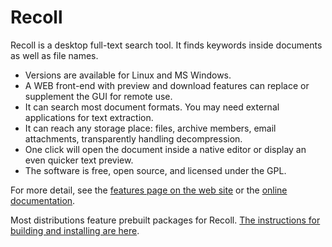 # Recoll

Recoll is a desktop full-text search tool. It finds keywords inside
documents as well as file names. 

* Versions are available for Linux and MS Windows.
* A WEB front-end with preview and download features can replace or
  supplement the GUI for remote use. 
* It can search most document formats. You may need external applications
  for text extraction. 
* It can reach any storage place: files, archive members, email
  attachments, transparently handling decompression. 
* One click will open the document inside a native editor or display an
  even quicker text preview. 
* The software is free, open source, and licensed under the GPL.

For more detail, see the [features page on the web site](http://www.recoll.org/features.html) or the [online documentation](http://www.recoll.org/doc.html).

Most distributions feature prebuilt packages for Recoll. [The instructions for building and
installing are here](http://www.recoll.org/usermanual/webhelp/docs/RCL.INSTALL.BUILDING.html).